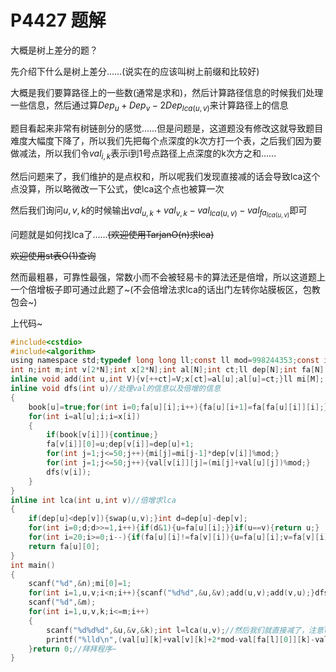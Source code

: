 # P4427 题解

大概是树上差分的题？

先介绍下什么是树上差分……(说实在的应该叫树上前缀和比较好)

大概是我们要算路径上的一些数(通常是求和)，然后计算路径信息的时候我们处理一些信息，然后通过算$Dep_{u}+Dep_{v}-2Dep_{lca(u,v)}$来计算路径上的信息

题目看起来非常有树链剖分的感觉……但是问题是，这道题没有修改这就导致题目难度大幅度下降了，所以我们先把每个点深度的k次方打一个表，之后我们因为要做减法，所以我们令$val_{i,k}$表示i到1号点路径上点深度的k次方之和……

然后问题来了，我们维护的是点权和，所以呢我们发现直接减的话会导致lca这个点没算，所以略微改一下公式，使lca这个点也被算一次

然后我们询问$u,v,k$的时候输出$val_{u,k}+val_{v,k}-val_{lca(u,v)}-val_{fa_{lca(u,v)}}$即可

问题就是如何找lca了……~~(欢迎使用TarjanO(n)求lca)~~

~~欢迎使用st表O(1)查询~~

然而最粗暴，可靠性最强，常数小而不会被轻易卡的算法还是倍增，所以这道题上一个倍增板子即可通过此题了~(不会倍增法求lca的话出门左转你站膜板区，包教包会~)

上代码~

```C
#include<cstdio>
#include<algorithm>
using namespace std;typedef long long ll;const ll mod=998244353;const int N=3*1e5+10;const int M=60;
int n;int m;int v[2*N];int x[2*N];int al[N];int ct;ll dep[N];int fa[N][22];int book[N];ll val[N][M];
inline void add(int u,int V){v[++ct]=V;x[ct]=al[u];al[u]=ct;}ll mi[M];
inline void dfs(int u)//处理val的信息以及倍增的信息 
{
    book[u]=true;for(int i=0;fa[u][i];i++){fa[u][i+1]=fa[fa[u][i]][i];}
    for(int i=al[u];i;i=x[i])
    {
        if(book[v[i]]){continue;}
        fa[v[i]][0]=u;dep[v[i]]=dep[u]+1;
        for(int j=1;j<=50;j++){mi[j]=mi[j-1]*dep[v[i]]%mod;}
        for(int j=1;j<=50;j++){val[v[i]][j]=(mi[j]+val[u][j])%mod;}
        dfs(v[i]);
    }
}
inline int lca(int u,int v)//倍增求lca 
{
    if(dep[u]<dep[v]){swap(u,v);}int d=dep[u]-dep[v];
    for(int i=0;d;d>>=1,i++){if(d&1){u=fa[u][i];}}if(u==v){return u;}
    for(int i=20;i>=0;i--){if(fa[u][i]!=fa[v][i]){u=fa[u][i];v=fa[v][i];}}
    return fa[u][0]; 
}
int main()
{
    scanf("%d",&n);mi[0]=1;
    for(int i=1,u,v;i<n;i++){scanf("%d%d",&u,&v);add(u,v);add(v,u);}dfs(1);//dfs处理 
    scanf("%d",&m);
    for(int i=1,u,v,k;i<=m;i++)
    {
        scanf("%d%d%d",&u,&v,&k);int l=lca(u,v);//然后我们就直接减了，注意lca只算但是要算一次 
        printf("%lld\n",(val[u][k]+val[v][k]+2*mod-val[fa[l][0]][k]-val[l][k])%mod);
    }return 0;//拜拜程序~ 
}

```